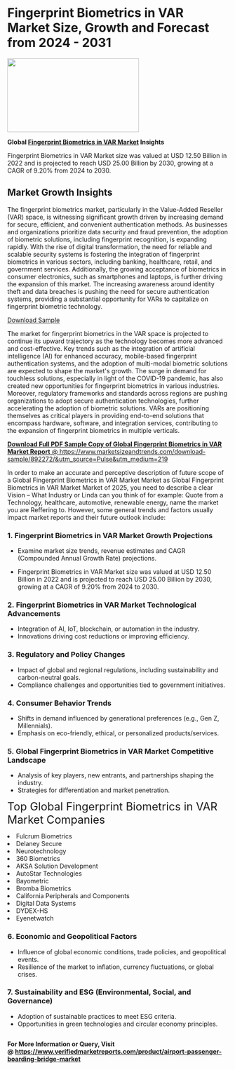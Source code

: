 <H1>Fingerprint Biometrics in VAR Market Size, Growth and Forecast from 2024 - 2031</H1><img class="aligncenter size-medium wp-image-584254" src="https://thirdeyenews.in/wp-content/uploads/2024/09/Global-Market-Research-300x168.jpeg" alt="" width="300" height="168" /><p><strong>Global&nbsp;<a href="https://www.marketsizeandtrends.com/download-sample/892272/&amp;utm_source=Pulse&amp;utm_medium=219">Fingerprint Biometrics in VAR Market</a> Insights</strong></p><p>Fingerprint Biometrics in VAR Market size was valued at USD 12.50 Billion in 2022 and is projected to reach USD 25.00 Billion by 2030, growing at a CAGR of 9.20% from 2024 to 2030.</p><p><h2>Market Growth Insights</h2> <p>The fingerprint biometrics market, particularly in the Value-Added Reseller (VAR) space, is witnessing significant growth driven by increasing demand for secure, efficient, and convenient authentication methods. As businesses and organizations prioritize data security and fraud prevention, the adoption of biometric solutions, including fingerprint recognition, is expanding rapidly. With the rise of digital transformation, the need for reliable and scalable security systems is fostering the integration of fingerprint biometrics in various sectors, including banking, healthcare, retail, and government services. Additionally, the growing acceptance of biometrics in consumer electronics, such as smartphones and laptops, is further driving the expansion of this market. The increasing awareness around identity theft and data breaches is pushing the need for secure authentication systems, providing a substantial opportunity for VARs to capitalize on fingerprint biometric technology.</p> <p><a href="#">Download Sample</a></p> <p>The market for fingerprint biometrics in the VAR space is projected to continue its upward trajectory as the technology becomes more advanced and cost-effective. Key trends such as the integration of artificial intelligence (AI) for enhanced accuracy, mobile-based fingerprint authentication systems, and the adoption of multi-modal biometric solutions are expected to shape the market's growth. The surge in demand for touchless solutions, especially in light of the COVID-19 pandemic, has also created new opportunities for fingerprint biometrics in various industries. Moreover, regulatory frameworks and standards across regions are pushing organizations to adopt secure authentication technologies, further accelerating the adoption of biometric solutions. VARs are positioning themselves as critical players in providing end-to-end solutions that encompass hardware, software, and integration services, contributing to the expansion of fingerprint biometrics in multiple verticals.</p> <p><a href="#"></p><p><span class=""><strong>Download Full PDF Sample Copy of Global Fingerprint Biometrics in VAR Market Report</strong> @ <a href="https://www.marketsizeandtrends.com/download-sample/892272/&amp;utm_source=Pulse&amp;utm_medium=219" target="_blank">https://www.marketsizeandtrends.com/download-sample/892272/&amp;utm_source=Pulse&amp;utm_medium=219</a></span></p><p>In order to make an accurate and perceptive description of future scope of a Global&nbsp;Fingerprint Biometrics in VAR Market Market as Global&nbsp;Fingerprint Biometrics in VAR Market Market of 2025, you need to describe a clear Vision &ndash; What Industry or Linda can you think of for example: Quote from a Technology, healthcare, automotive, renewable energy, name the market you are Reffering to. However, some general trends and factors usually impact market reports and their future outlook include:</p><h3>1.&nbsp;<strong>Fingerprint Biometrics in VAR Market Growth Projections</strong></h3><ul><li>Examine market size trends, revenue estimates and CAGR (Compounded Annual Growth Rate) projections.</li><li><p>Fingerprint Biometrics in VAR Market size was valued at USD 12.50 Billion in 2022 and is projected to reach USD 25.00 Billion by 2030, growing at a CAGR of 9.20% from 2024 to 2030.</p></li></ul><h3>2.&nbsp;<strong>Fingerprint Biometrics in VAR Market Technological Advancements</strong></h3><ul><li>Integration of AI, IoT, blockchain, or automation in the industry.</li><li>Innovations driving cost reductions or improving efficiency.</li></ul><h3>3.&nbsp;<strong>Regulatory and Policy Changes</strong></h3><ul><li>Impact of global and regional regulations, including sustainability and carbon-neutral goals.</li><li>Compliance challenges and opportunities tied to government initiatives.</li></ul><h3>4.&nbsp;<strong>Consumer Behavior Trends</strong></h3><ul><li>Shifts in demand influenced by generational preferences (e.g., Gen Z, Millennials).</li><li>Emphasis on eco-friendly, ethical, or personalized products/services.</li></ul><h3>5.&nbsp;<strong>Global Fingerprint Biometrics in VAR Market Competitive Landscape</strong></h3><ul><li>Analysis of key players, new entrants, and partnerships shaping the industry.</li><li>Strategies for differentiation and market penetration.</li></ul><p data-pm-slice="1 1 []"><span style="color: inherit; font-family: inherit; font-size: 25px;">Top Global Fingerprint Biometrics in VAR Market Companies</span></p><div class="" data-test-id=""><p><li>Fulcrum Biometrics</li><li> Delaney Secure</li><li> Neurotechnology</li><li> 360 Biometrics</li><li> AKSA Solution Development</li><li> AutoStar Technologies</li><li> Bayometric</li><li> Bromba Biometrics</li><li> California Peripherals and Components</li><li> Digital Data Systems</li><li> DYDEX-HS</li><li> Eyenetwatch</li></p></div><h3>6.&nbsp;<strong>Economic and Geopolitical Factors</strong></h3><ul><li>Influence of global economic conditions, trade policies, and geopolitical events.</li><li>Resilience of the market to inflation, currency fluctuations, or global crises.</li></ul><h3>7.&nbsp;<strong>Sustainability and ESG (Environmental, Social, and Governance)</strong></h3><ul><li>Adoption of sustainable practices to meet ESG criteria.</li><li>Opportunities in green technologies and circular economy principles.</li></ul><h2><strong style="font-size: 14px;">For More Information or Query, Visit @&nbsp;</strong><a style="background-color: #ffffff; font-size: 14px;" href="https://www.marketsizeandtrends.com/report/fingerprint-biometrics-in-var-market-/" target="_blank">https://www.verifiedmarketreports.com/product/airport-passenger-boarding-bridge-market</a></h2>

